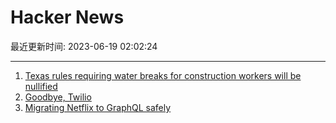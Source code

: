 # Hacker News

最近更新时间: 2023-06-19 02:02:24

--- 
1. [Texas rules requiring water breaks for construction workers will be nullified](https://www.texastribune.org/2023/06/16/texas-heat-wave-water-break-construction-workers/) 
2. [Goodbye, Twilio](https://blog.miguelgrinberg.com/post/goodbye-twilio) 
3. [Migrating Netflix to GraphQL safely](https://netflixtechblog.com/migrating-netflix-to-graphql-safely-8e1e4d4f1e72?gi=4217a3fd9c5c) 

